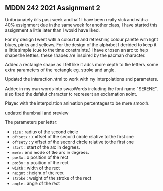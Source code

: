 ## MDDN 242 2021 Assignment 2

Unfortunately this past week and half I have been really sick and with a 40% assignment due in the same week for another class, I have started this assignment a little later than I would have liked. 

For my design I went with a colourful and refreshing colour palette with light blues, pinks and yellows. For the design of the alphabet I decided to keep it a little simple (due to the time constraints.) I have chosen an arc to help shape the letters, these shapes are inspired by the pacman character.  

Added a rectangle shape as I felt like it adds more depth to the letters, some extra parameters of the rectangle eg. stroke and angle. 

Updated the interaction.html to work with my interpolations and parameters. 

Added in my own words into swapWords including the font name "SERENE". also fixed the defalut character to represent an exclamation point. 

Played with the interpolation animation percentages to be more smooth. 

updated thumbnail and preview

The parameters per letter:
  * `size` : radius of the second circle
  * `offsetx` : x offset of the second circle relative to the first one
  * `offsety` : y offset of the second circle relative to the first one
  * `start` : start of the arc in degrees.
  * `mode` : end mode of the arc in degrees.
  * `pos3x` : x position of the rect
  * `pos3y` : y position of the rect
  * `width` : width of the rect
  * `height` : height of the rect
  * `stroke` : weight of the stroke of the rect
  * `angle` : angle of the rect
